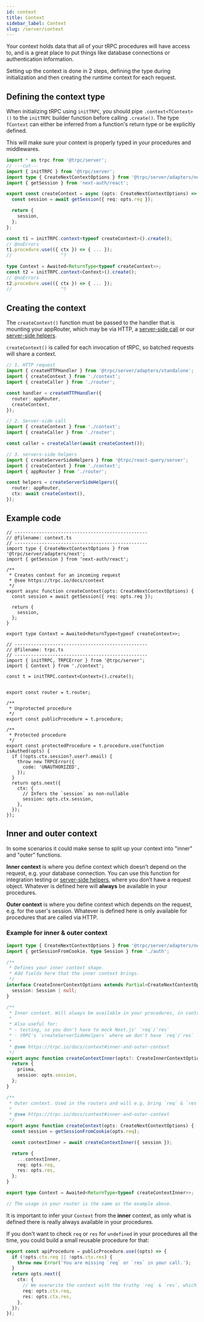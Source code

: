 ```yaml
---
id: context
title: Context
sidebar_label: Context
slug: /server/context
---
```


Your context holds data that all of your tRPC procedures will have access to, and is a great place to put things like database connections or authentication information.

Setting up the context is done in 2 steps, defining the type during initialization and then creating the runtime context for each request.

## Defining the context type

When initializing tRPC using `initTRPC`, you should pipe `.context<TContext>()` to the `initTRPC` builder function before calling `.create()`. The type `TContext` can either be inferred from a function's return type or be explicitly defined.

This will make sure your context is properly typed in your procedures and middlewares.

```ts twoslash
import * as trpc from '@trpc/server';
// ---cut---
import { initTRPC } from '@trpc/server';
import type { CreateNextContextOptions } from '@trpc/server/adapters/next';
import { getSession } from 'next-auth/react';

export const createContext = async (opts: CreateNextContextOptions) => {
  const session = await getSession({ req: opts.req });

  return {
    session,
  };
};

const t1 = initTRPC.context<typeof createContext>().create();
// @noErrors
t1.procedure.use(({ ctx }) => { ... });
//                  ^?

type Context = Awaited<ReturnType<typeof createContext>>;
const t2 = initTRPC.context<Context>().create();
// @noErrors
t2.procedure.use(({ ctx }) => { ... });
//                  ^?
```

## Creating the context

The `createContext()` function must be passed to the handler that is mounting your appRouter, which may be via HTTP, a [server-side call](server-side-calls) or our [server-side helpers](/docs/client/nextjs/server-side-helpers).

`createContext()` is called for each invocation of tRPC, so batched requests will share a context.

```ts
// 1. HTTP request
import { createHTTPHandler } from '@trpc/server/adapters/standalone';
import { createContext } from './context';
import { createCaller } from './router';

const handler = createHTTPHandler({
  router: appRouter,
  createContext,
});
```

```ts
// 2. Server-side call
import { createContext } from './context';
import { createCaller } from './router';

const caller = createCaller(await createContext());
```

```ts
// 3. servers-side helpers
import { createServerSideHelpers } from '@trpc/react-query/server';
import { createContext } from './context';
import { appRouter } from './router';

const helpers = createServerSideHelpers({
  router: appRouter,
  ctx: await createContext(),
});
```

## Example code

<!-- prettier-ignore-start -->

```tsx twoslash
// -------------------------------------------------
// @filename: context.ts
// -------------------------------------------------
import type { CreateNextContextOptions } from '@trpc/server/adapters/next';
import { getSession } from 'next-auth/react';

/**
 * Creates context for an incoming request
 * @see https://trpc.io/docs/context
 */
export async function createContext(opts: CreateNextContextOptions) {
  const session = await getSession({ req: opts.req });

  return {
    session,
  };
}

export type Context = Awaited<ReturnType<typeof createContext>>;

// -------------------------------------------------
// @filename: trpc.ts
// -------------------------------------------------
import { initTRPC, TRPCError } from '@trpc/server';
import { Context } from './context';

const t = initTRPC.context<Context>().create();


export const router = t.router;

/**
 * Unprotected procedure
 */
export const publicProcedure = t.procedure;

/**
 * Protected procedure
 */
export const protectedProcedure = t.procedure.use(function isAuthed(opts) {
  if (!opts.ctx.session?.user?.email) {
    throw new TRPCError({
      code: 'UNAUTHORIZED',
    });
  }
  return opts.next({
    ctx: {
      // Infers the `session` as non-nullable
      session: opts.ctx.session,
    },
  });
});
```

<!-- prettier-ignore-end -->

## Inner and outer context

In some scenarios it could make sense to split up your context into "inner" and "outer" functions.

**Inner context** is where you define context which doesn’t depend on the request, e.g. your database connection. You can use this function for integration testing or [server-side helpers](/docs/client/nextjs/server-side-helpers), where you don’t have a request object. Whatever is defined here will **always** be available in your procedures.

**Outer context** is where you define context which depends on the request, e.g. for the user's session. Whatever is defined here is only available for procedures that are called via HTTP.

### Example for inner & outer context

```ts
import type { CreateNextContextOptions } from '@trpc/server/adapters/next';
import { getSessionFromCookie, type Session } from './auth';

/**
 * Defines your inner context shape.
 * Add fields here that the inner context brings.
 */
interface CreateInnerContextOptions extends Partial<CreateNextContextOptions> {
  session: Session | null;
}

/**
 * Inner context. Will always be available in your procedures, in contrast to the outer context.
 *
 * Also useful for:
 * - testing, so you don't have to mock Next.js' `req`/`res`
 * - tRPC's `createServerSideHelpers` where we don't have `req`/`res`
 *
 * @see https://trpc.io/docs/context#inner-and-outer-context
 */
export async function createContextInner(opts?: CreateInnerContextOptions) {
  return {
    prisma,
    session: opts.session,
  };
}

/**
 * Outer context. Used in the routers and will e.g. bring `req` & `res` to the context as "not `undefined`".
 *
 * @see https://trpc.io/docs/context#inner-and-outer-context
 */
export async function createContext(opts: CreateNextContextOptions) {
  const session = getSessionFromCookie(opts.req);

  const contextInner = await createContextInner({ session });

  return {
    ...contextInner,
    req: opts.req,
    res: opts.res,
  };
}

export type Context = Awaited<ReturnType<typeof createContextInner>>;

// The usage in your router is the same as the example above.
```

It is important to infer your `Context` from the **inner** context, as only what is defined there is really always available in your procedures.

If you don't want to check `req` or `res` for `undefined` in your procedures all the time, you could build a small reusable procedure for that:

```ts
export const apiProcedure = publicProcedure.use((opts) => {
  if (!opts.ctx.req || !opts.ctx.res) {
    throw new Error('You are missing `req` or `res` in your call.');
  }
  return opts.next({
    ctx: {
      // We overwrite the context with the truthy `req` & `res`, which will also overwrite the types used in your procedure.
      req: opts.ctx.req,
      res: opts.ctx.res,
    },
  });
});
```
